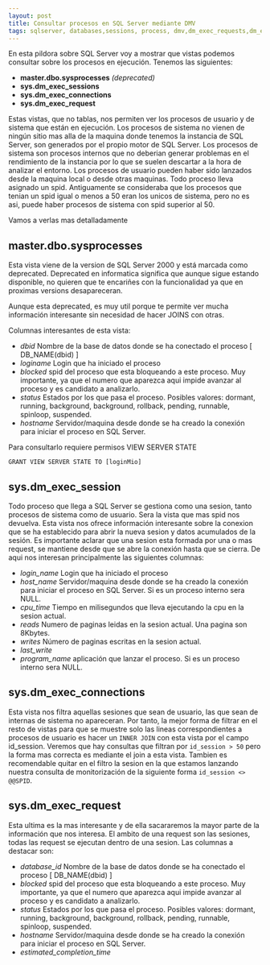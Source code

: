 ```yaml
---
layout: post
title: Consultar procesos en SQL Server mediante DMV
tags: sqlserver, databases,sessions, process, dmv,dm_exec_requests,dm_exec_connections,dm_exec_sessions 
---
```


En esta pildora sobre SQL Server voy a mostrar que vistas podemos consultar sobre los procesos en ejecución. Tenemos las siguientes:

*  **master.dbo.sysprocesses** *(deprecated)*
*  **sys.dm_exec_sessions**
*  **sys.dm_exec_connections**
*  **sys.dm_exec_request**


Estas vistas, que no tablas, nos permiten ver los procesos de usuario y de sistema que están en ejecución.
Los procesos de sistema no vienen de ningún sitio mas alla de la maquina donde tenemos la instancia de SQL Server, son generados por el propio motor de SQL Server. Los procesos de sistema son procesos internos que no deberian generar problemas en el rendimiento de la instancia por lo que se suelen descartar a la hora de analizar el entorno.
Los procesos de usuario pueden haber sido lanzados desde la maquina local o desde otras maquinas.
Todo proceso lleva asignado un spid. Antiguamente se consideraba que los procesos que tenian un spid igual o menos a 50 eran los unicos de sistema, pero no es asi, puede haber procesos de sistema con spid superior al 50. 

Vamos a verlas mas detalladamente

## master.dbo.sysprocesses 

Esta vista viene de la version de SQL Server 2000 y está marcada como deprecated. Deprecated en informatica significa que aunque sigue estando disponible, no quieren que te encariñes con la funcionalidad ya que en proximas versions desapareceran.

Aunque esta deprecated, es muy util porque te permite ver mucha información interesante sin necesidad de hacer JOINS con otras.

Columnas interesantes de esta vista:

*  *dbid*      Nombre de la base de datos donde se ha conectado el proceso [ DB_NAME(dbid) ]
*  *loginame*  Login que ha iniciado el proceso
*  *blocked*   spid del proceso que esta bloqueando a este proceso. Muy importante, ya que el numero que aparezca aqui impide avanzar al proceso y es candidato a analizarlo.
*  *status*    Estados por los que pasa el proceso. Posibles valores: dormant, running, background, background, rollback, pending, runnable, spinloop, suspended.
*  *hostname*  Servidor/maquina desde donde se ha creado la conexión para iniciar el proceso en SQL Server.

Para consultarlo requiere permisos VIEW SERVER STATE
``` T-SQL
GRANT VIEW SERVER STATE TO [loginMio]
```

## sys.dm_exec_session

Todo proceso que llega a SQL Server se gestiona como una sesion, tanto procesos de sistema como de usuario. Sera la vista que mas spid nos devuelva.
Esta vista nos ofrece información interesante sobre la conexion que se ha establecido para abrir la nueva sesion y datos acumulados de la sesión. Es importante aclarar que una sesion esta formada por una o mas request, se mantiene desde que se abre la conexión hasta que se cierra.
De aqui nos interesan principalmente las siguientes columnas:

- *login_name*    Login que ha iniciado el proceso
- *host_name*     Servidor/maquina desde donde se ha creado la conexión para iniciar el proceso en SQL Server. Si es un proceso interno sera NULL.
- *cpu_time*      Tiempo en milisegundos que lleva ejecutando la cpu en la sesion actual.
- *reads*         Numero de paginas leidas en la sesion actual. Una pagina son 8Kbytes.
- *writes*        Número de paginas escritas en la sesion actual. 
- *last_write*    
- *program_name*  aplicación que lanzar el proceso. Si es un proceso interno sera NULL.

## sys.dm_exec_connections

Esta vista nos filtra aquellas sesiones que sean de usuario, las que sean de internas de sistema no apareceran. Por tanto, la mejor forma de filtrar en el resto de vistas para que se muestre solo las lineas correspondientes a procesos de usuario es hacer un `INNER JOIN` con esta vista por el campo id_session. Veremos que hay consultas que filtran por `id_session > 50` pero la forma mas correcta es mediante el join a esta vista. Tambien es recomendable quitar en el filtro la sesion en la que estamos lanzando nuestra consulta de monitorización de la siguiente forma `id_session <> @@SPID`.

## sys.dm_exec_request
Esta ultima es la mas interesante y de ella sacararemos la mayor parte de la información que nos interesa. El ambito de una request son las sesiones, todas las request se ejecutan dentro de una sesion. Las columnas a destacar son:

- *database_id*      Nombre de la base de datos donde se ha conectado el proceso [ DB_NAME(dbid) ]
- *blocked*   spid del proceso que esta bloqueando a este proceso. Muy importante, ya que el numero que aparezca aqui impide avanzar al proceso y es candidato a analizarlo.
- *status*    Estados por los que pasa el proceso. Posibles valores: dormant, running, background, background, rollback, pending, runnable, spinloop, suspended.
- *hostname*  Servidor/maquina desde donde se ha creado la conexión para iniciar el proceso en SQL Server.
- *estimated_completion_time*






